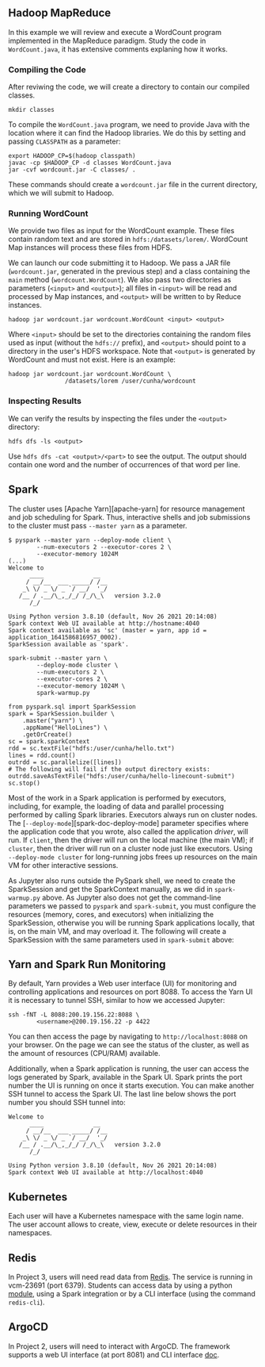 ## Hadoop MapReduce

In this example we will review and execute a WordCount program
implemented in the MapReduce paradigm. Study the code in
`WordCount.java`, it has extensive comments explaning how it works.

### Compiling the Code

After reviwing the code, we will create a directory to contain our
compiled classes.

```{bash}
mkdir classes
```

To compile the `WordCount.java` program, we need to provide Java with
the location where it can find the Hadoop libraries. We do this by
setting and passing `CLASSPATH` as a parameter:

```{bash}
export HADOOP_CP=$(hadoop classpath)
javac -cp $HADOOP_CP -d classes WordCount.java
jar -cvf wordcount.jar -C classes/ .
```

These commands should create a `wordcount.jar` file in the current
directory, which we will submit to Hadoop.

### Running WordCount

We provide two files as input for the WordCount example. These files
contain random text and are stored in `hdfs:/datasets/lorem/`. WordCount
Map instances will process these files from HDFS.

We can launch our code submitting it to Hadoop. We pass a JAR file
(`wordcount.jar`, generated in the previous step) and a class containing
the `main` method (`wordcount.WordCount`). We also pass two directories
as parameters (`<input>` and `<output>`); all files in `<input>` will be
read and processed by Map instances, and `<output>` will be written to
by Reduce instances.

```{bash}
hadoop jar wordcount.jar wordcount.WordCount <input> <output>
```

Where `<input>` should be set to the directories containing the random
files used as input (without the `hdfs://` prefix), and `<output>`
should point to a directory in the user's HDFS workspace. Note that
`<output>` is generated by WordCount and must not exist. Here is an
example:

```{bash}
hadoop jar wordcount.jar wordcount.WordCount \
                /datasets/lorem /user/cunha/wordcount
```

### Inspecting Results

We can verify the results by inspecting the files under the `<output>`
directory:

```{bash}
hdfs dfs -ls <output>
```

Use `hdfs dfs -cat <output>/<part>` to see the output. The output should
contain one word and the number of occurrences of that word per line.

## Spark

<!-- Bits removed on S3 2023 -->

The cluster uses [Apache Yarn][apache-yarn] for resource management and
job scheduling for Spark. Thus, interactive shells and job submissions
to the cluster must pass `--master yarn` as a parameter.

```{bash}
$ pyspark --master yarn --deploy-mode client \
        --num-executors 2 --executor-cores 2 \
        --executor-memory 1024M
(...)
Welcome to
      ____              __
     / __/__  ___ _____/ /__
    _\ \/ _ \/ _ `/ __/  '_/
   /__ / .__/\_,_/_/ /_/\_\   version 3.2.0
      /_/

Using Python version 3.8.10 (default, Nov 26 2021 20:14:08)
Spark context Web UI available at http://hostname:4040
Spark context available as 'sc' (master = yarn, app id = application_1641586816957_0002).
SparkSession available as 'spark'.
```

```{bash}
spark-submit --master yarn \
        --deploy-mode cluster \
        --num-executors 2 \
        --executor-cores 2 \
        --executor-memory 1024M \
        spark-warmup.py
```

```{python}
from pyspark.sql import SparkSession
spark = SparkSession.builder \
    .master("yarn") \
    .appName("HelloLines") \
    .getOrCreate()
sc = spark.sparkContext
rdd = sc.textFile("hdfs:/user/cunha/hello.txt")
lines = rdd.count()
outrdd = sc.parallelize([lines])
# The following will fail if the output directory exists:
outrdd.saveAsTextFile("hdfs:/user/cunha/hello-linecount-submit")
sc.stop()
```

Most of the work in a Spark application is performed by executors,
including, for example, the loading of data and parallel processing
performed by calling Spark libraries. Executors always run on cluster
nodes. The [`--deploy-mode`][spark-doc-deploy-mode] parameter specifies
where the application code that you wrote, also called the application
*driver*, will run. If `client`, then the driver will run on the local
machine (the main VM); if `cluster`, then the driver will run on a
cluster node just like executors. Using `--deploy-mode cluster` for
long-running jobs frees up resources on the main VM for other
interactive sessions.

As Jupyter also runs outside the PySpark shell, we need to create the
SparkSession and get the SparkContext manually, as we did in
`spark-warmup.py` above. As Jupyter also does not get the command-line
parameters we passed to `pyspark` and `spark-submit`, you must configure
the resources (memory, cores, and executors) when initializing the
SparkSession, otherwise you will be running Spark applications locally,
that is, on the main VM, and may overload it. The following will create
a SparkSession with the same parameters used in `spark-submit` above:

## Yarn and Spark Run Monitoring

By default, Yarn provides a Web user interface (UI) for monitoring and
controlling applications and resources on port 8088. To access the Yarn
UI it is necessary to tunnel SSH, similar to how we accessed Jupyter:

```{bash}
ssh -fNT -L 8088:200.19.156.22:8088 \
        <username>@200.19.156.22 -p 4422
```

You can then access the page by navigating to `http://localhost:8088` on
your browser. On the page we can see the status of the cluster, as well
as the amount of resources (CPU/RAM) available.

Additionally, when a Spark application is running, the user can access
the logs generated by Spark, available in the Spark UI. Spark prints the
port number the UI is running on once it starts execution. You can make
another SSH tunnel to access the Spark UI. The last line below shows the
port number you should SSH tunnel into:

```{text}
Welcome to
      ____              __
     / __/__  ___ _____/ /__
    _\ \/ _ \/ _ `/ __/  '_/
   /__ / .__/\_,_/_/ /_/\_\   version 3.2.0
      /_/

Using Python version 3.8.10 (default, Nov 26 2021 20:14:08)
Spark context Web UI available at http://localhost:4040
```

## Kubernetes

Each user will have a Kubernetes namespace with the same login name. The user account allows to create, view, execute or delete resources in their namespaces.

## Redis

In Project 3, users will need read data from [Redis](https://redis.io/). The service is running in vcm-23691 (port 6379). Students can access data by using a python [module](https://pypi.org/project/redis/), using a Spark integration or by a CLI interface (using the command `redis-cli`).

## ArgoCD

In Project 2, users will need to interact with ArgoCD. The framework supports a web UI interface (at port 8081) and CLI interface [doc](https://argo-cd.readthedocs.io/en/release-1.8/user-guide/commands/argocd/).
